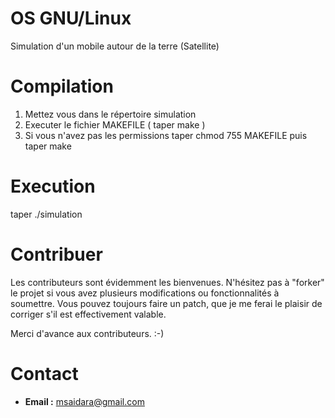OS GNU/Linux
============
Simulation d'un mobile autour de la terre (Satellite)

Compilation
============

1.	Mettez vous dans le répertoire simulation
2.	Executer le fichier MAKEFILE ( taper make )
3.	Si vous n'avez pas les permissions taper chmod 755 MAKEFILE puis taper make

Execution
==========
taper ./simulation

Contribuer
==========

Les contributeurs sont évidemment les bienvenues. N'hésitez pas à "forker" le
projet si vous avez plusieurs modifications ou fonctionnalités à
soumettre. Vous pouvez toujours faire un patch, 
que je me ferai le plaisir de corriger s'il est effectivement valable.

Merci d'avance aux contributeurs. :-)


Contact
=======

*  **Email :**  msaidara@gmail.com

